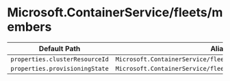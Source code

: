 # Microsoft.ContainerService/fleets/members

| Default Path | Alias |
|---|---|
| `properties.clusterResourceId` | `Microsoft.ContainerService/fleets/members/clusterResourceId` |
| `properties.provisioningState` | `Microsoft.ContainerService/fleets/members/provisioningState` |

